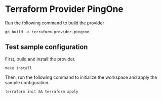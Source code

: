# Terraform Provider PingOne

Run the following command to build the provider

```shell
go build -o terraform-provider-pingone
```

## Test sample configuration

First, build and install the provider.

```shell
make install
```

Then, run the following command to initialize the workspace and apply the sample configuration.

```shell
terraform init && terraform apply
```